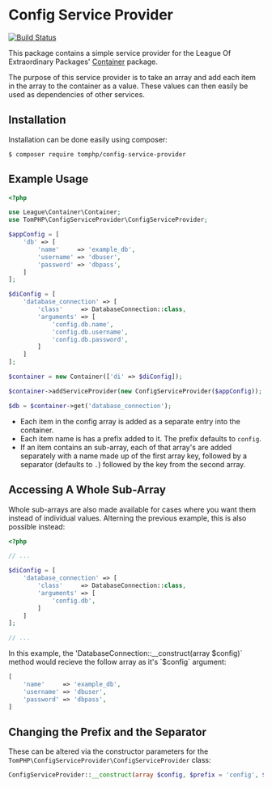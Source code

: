 Config Service Provider
=======================

[![Build Status](https://api.travis-ci.org/tomphp/config-service-provider.svg)](https://api.travis-ci.org/tomphp/config-service-provider)

This package contains a simple service provider for the League Of Extraordinary
Packages' [Container](https://github.com/thephpleague/container) package.

The purpose of this service provider is to take an array and add each item in
the array to the container as a value. These values can then easily be used as
dependencies of other services.

Installation
------------

Installation can be done easily using composer:

```
$ composer require tomphp/config-service-provider
```

Example Usage
-------------

```php
<?php

use League\Container\Container;
use TomPHP\ConfigServiceProvider\ConfigServiceProvider;

$appConfig = [
    'db' => [
        'name'     => 'example_db',
        'username' => 'dbuser',
        'password' => 'dbpass',
    ]
];

$diConfig = [
    'database_connection' => [
        'class'     => DatabaseConnection::class,
        'arguments' => [
            'config.db.name',
            'config.db.username',
            'config.db.password',
        ]
    ]
];

$container = new Container(['di' => $diConfig]);

$container->addServiceProvider(new ConfigServiceProvider($appConfig));

$db = $container->get('database_connection');
```

* Each item in the config array is added as a separate entry into the
  container.
* Each item name is has a prefix added to it. The prefix defaults to `config`.
* If an item contains an sub-array, each of that array's are added separately
  with a name made up of the first array key, followed by a separator (defaults
  to `.`) followed by the key from the second array.

Accessing A Whole Sub-Array
---------------------------

Whole sub-arrays are also made available for cases where you want them instead
of individual values. Alterning the previous example, this is also possible
instead:

```php
<?php

// ...

$diConfig = [
    'database_connection' => [
        'class'     => DatabaseConnection::class,
        'arguments' => [
            'config.db',
        ]
    ]
];

// ...
```

In this example, the 'DatabaseConnection::__construct(array $config)` method would
recieve the follow array as it's `$config` argument:

```php
[
    'name'     => 'example_db',
    'username' => 'dbuser',
    'password' => 'dbpass',
]
```

Changing the Prefix and the Separator
-------------------------------------

These can be altered via the constructor parameters for the
`TomPHP\ConfigServiceProvider\ConfigServiceProvider` class:

```php
ConfigServiceProvider::__construct(array $config, $prefix = 'config', $separator = '.')
```
